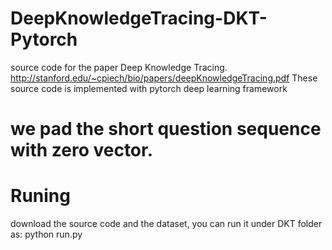 # DeepKnowledgeTracing-DKT-Pytorch
source code for the paper Deep Knowledge Tracing. http://stanford.edu/~cpiech/bio/papers/deepKnowledgeTracing.pdf
These source code is implemented with pytorch deep learning framework

# we pad the short question sequence with zero vector. 

# Runing
download the source code and the dataset, you can run it under DKT folder as:
python run.py

